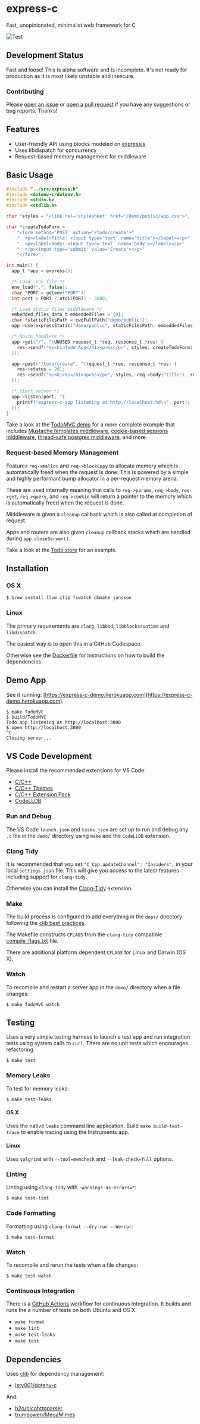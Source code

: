 # express-c

Fast, unopinionated, minimalist web framework for C

![Test](https://github.com/williamcotton/express-c/actions/workflows/test.yml/badge.svg)

## Development Status

Fast and loose! This is alpha software and is incomplete. It's not ready for production as it is most likely unstable and insecure.

### Contributing

Please [open an issue](https://github.com/williamcotton/express-c/issues/new) or [open a pull request](https://github.com/williamcotton/express-c/compare) if you have any suggestions or bug reports. Thanks!

## Features

- User-friendly API using blocks modeled on [expressjs](https://expressjs.com/)
- Uses libdispatch for concurrency
- Request-based memory management for middleware

## Basic Usage

```c
#include "../src/express.h"
#include <dotenv-c/dotenv.h>
#include <stdio.h>
#include <stdlib.h>

char *styles = "<link rel='stylesheet' href='/demo/public/app.css'>";

char *createTodoForm =
    "<form method='POST' action='/todo/create'>"
    "  <p><label>Title: <input type='text' name='title'></label></p>"
    "  <p><label>Body: <input type='text' name='body'></label></p>"
    "  </p><input type='submit' value='Create'></p>"
    "</form>";

int main() {
  app_t *app = express();

  /* Load .env file */
  env_load(".", false);
  char *PORT = getenv("PORT");
  int port = PORT ? atoi(PORT) : 3000;

  /* Load static files middleware */
  embedded_files_data_t embeddedFiles = {0};
  char *staticFilesPath = cwdFullPath("demo/public");
  app->use(expressStatic("demo/public", staticFilesPath, embeddedFiles));

  /* Route handlers */
  app->get("/", ^(UNUSED request_t *req, response_t *res) {
    res->sendf("%s<h1>Todo App</h1><p>%s</p>", styles, createTodoForm);
  });

  app->post("/todo/create", ^(request_t *req, response_t *res) {
    res->status = 201;
    res->sendf("%s<h1>%s</h1><p>%s</p>", styles, req->body("title"), req->body("body"));
  });

  /* Start server */
  app->listen(port, ^{
    printf("express-c app listening at http://localhost:%d\n", port);
  });
}
```

Take a look at the [TodoMVC demo](https://github.com/williamcotton/express-c/tree/master/demo) for a more complete example that includes [Mustache templates middleware](https://github.com/williamcotton/express-c/blob/master/src/middleware/mustache-middleware.md), [cookie-based sessions middleware](https://github.com/williamcotton/express-c/blob/master/src/middleware/cookie-session-middleware.md), [thread-safe postgres middleware](https://github.com/williamcotton/express-c/blob/master/src/middleware/postgres-middleware.md), and more.

### Request-based Memory Management

Features `req->malloc` and `req->blockCopy` to allocate memory which is automatically freed when the request is done. This is powered by a simple and highly performant bump allocator in a per-request memory arena.

These are used internally meaning that calls to `req->params`, `req->body`, `req->get`, `req->query`, and `req->cookie` will return a pointer to the memory which is automatically freed when the request is done.

Middleware is given a `cleanup` callback which is also called at completion of request.

Apps and routers are also given `cleanup` callback stacks which are handled during `app.closeServer()`.

Take a look at the [Todo store](https://github.com/williamcotton/express-c/tree/master/demo/models#request-based-memory-management) for an example.

## Installation

### OS X

```
$ brew install llvm clib fswatch dbmate jansson
```

### Linux

The primary requirements are `clang`, `libbsd`, `libblocksruntime` and `libdispatch`.

The easiest way is to open this in a GitHub Codespace.

Otherwise see the [Dockerfile](https://github.com/williamcotton/express-c/blob/master/Dockerfile) for instructions on how to build the dependencies.

## Demo App

See it running: [https://express-c-demo.herokuapp.com](https://express-c-demo.herokuapp.com).

```
$ make TodoMVC
$ build/TodoMVC
Todo app listening at http://localhost:3000
$ open http://localhost:3000
^C
Closing server...
```

## VS Code Development

Please install the recommended extensions for VS Code:

- [C/C++](https://marketplace.visualstudio.com/items?itemName=ms-vscode.cpptools)
- [C/C++ Themes](https://marketplace.visualstudio.com/items?itemName=ms-vscode.cpptools-themes)
- [C/C++ Extension Pack](https://marketplace.visualstudio.com/items?itemName=ms-vscode.cpptools-extension-pack)
- [CodeLLDB](https://marketplace.visualstudio.com/items?itemName=vadimcn.vscode-lldb)

### Run and Debug

The VS Code `launch.json` and `tasks.json` are set up to run and debug any `.c` file in the `demo/` directory using `make` and the `CodeLLDB` extension.

### Clang Tidy

It is recommended that you set `"C_Cpp.updateChannel": "Insiders",` in your local `settings.json` file. This will give you access to the latest features including support for `clang-tidy`.

Otherwise you can install the [Clang-Tidy](https://marketplace.visualstudio.com/items?itemName=notskm.clang-tidy) extension.

### Make

The build process is configured to add everything in the `deps/` directory following the [clib best practices](https://github.com/clibs/clib/blob/master/BEST_PRACTICE.md).

The Makefile constructs `CFLAGS` from the `clang-tidy` compatible [compile_flags.txt](https://clang.llvm.org/docs/JSONCompilationDatabase.html#alternatives) file.

There are additional platform dependent `CFLAGS` for Linux and Darwin (OS X).

### Watch

To recompile and restart a server app in the `demo/` directory when a file changes:

```
$ make TodoMVC-watch
```

## Testing

Uses a very simple testing harness to launch a test app and run integration tests using system calls to `curl`. There are no unit tests which encourages refactoring.

```
$ make test
```

### Memory Leaks

To test for memory leaks:

```
$ make test-leaks
```

#### OS X

Uses the native `leaks` command line application. Build `make build-test-trace` to enable tracing using the Instruments app.

#### Linux

Uses `valgrind` with `--tool=memcheck` and `--leak-check=full` options.

### Linting

Linting using `clang-tidy` with `-warnings-as-errors=*`:

```
$ make test-lint
```

### Code Formatting

Formatting using `clang-format --dry-run --Werror`:

```
$ make test-format
```

### Watch

To recompile and rerun the tests when a file changes:

```
$ make test-watch
```

### Continuous Integration

There is a [GitHub Actions](https://github.com/williamcotton/express-c/actions) workflow for continuous integration. It builds and runs the a number of tests on both Ubuntu and OS X.

- `make format`
- `make lint`
- `make test-leaks`
- `make test`

## Dependencies

Uses [clib](https://github.com/clibs/clib) for dependency management:

- [Isty001/dotenv-c](https://github.com/Isty001/dotenv-c)

And:

- [h2o/picohttpparser](https://github.com/h2o/picohttpparser)
- [trumpowen/MegaMimes](https://github.com/trumpowen/MegaMimes)
